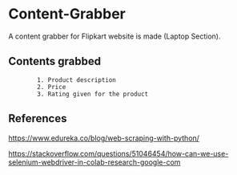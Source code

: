 # Content-Grabber
A content grabber for Flipkart website is made (Laptop Section). 

## Contents grabbed 
			1. Product description
			2. Price
			3. Rating given for the product
## References
 
  https://www.edureka.co/blog/web-scraping-with-python/
  
  https://stackoverflow.com/questions/51046454/how-can-we-use-selenium-webdriver-in-colab-research-google-com
			
